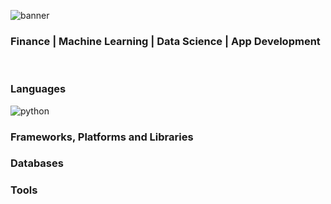 
<p dir="auto">
  <img src="https://user-images.githubusercontent.com/75387800/209895410-e75cbf0e-69c1-4a3e-8413-df0ab22a246e.jpg" alt="banner" 
   style="max-width: 100%;">
</p>
<h3>
  Finance | Machine Learning | Data Science | App Development
</h3>

<br>
<h3>
  Languages
</h3>
<p>
   <img pyth="https://user-images.githubusercontent.com/75387800/209901324-4e9a10e6-46c1-4164-935c-b48092cc64cd.jpg" alt="python"
    style="max-width: 100%;">
  

  

</p>

<h3>
 Frameworks, Platforms and Libraries
</h3>

<p>
 
</p>

<h3>
  Databases
</h3>

<p>
  
</p>

<h3>
  Tools
</h3>

<p>
  
  
</p>
